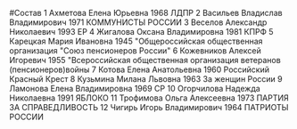 #Состав
1 Ахметова Елена Юрьевна 1968 ЛДПР
2 Васильев Владислав Владимирович 1971 КОММУНИСТЫ РОССИИ
3 Веселов Александр Николаевич 1993 ЕР
4 Жигалова Оксана Владимировна 1981 КПРФ
5 Карецкая Мария Ивановна 1945 \"Общероссийская общественная организация \"Союз пенсионеров России\"
6 Кожевников Алексей Игоревич 1955 \"Всероссийская общественная организация ветеранов (пенсионеров)войны
7 Котова Елена Анатольевна 1960 Российский Красный Крест
8 Кузьмина Милана Львовна 1963 За женщин России
9 Ламонова Елена Владимировна 1969 СР
10 Огорчилова Надежда Николаевна 1991 ЯБЛОКО
11 Трофимова Ольга Алексеевна 1973 ПАРТИЯ ЗА СПРАВЕДЛИВОСТЬ
12 Чигирь Игорь Владимирович 1964 ПАТРИОТЫ РОССИИ
